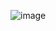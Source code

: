 ![image](https://user-images.githubusercontent.com/11422365/155030793-ac375aec-82ee-4aef-8d42-da4b3178524f.png)
